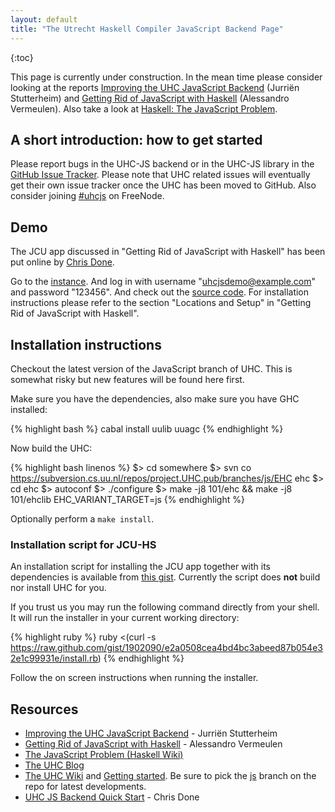 ```yaml
---
layout: default
title: "The Utrecht Haskell Compiler JavaScript Backend Page"
---
```

{:toc}
<p class="note">
  This page is currently under construction. In the mean time please
  consider looking at the reports <a
  href="http://www.norm2782.com/improving-uhc-js-report.pdf">Improving the
  UHC JavaScript Backend</a> (Jurriën Stutterheim) and <a
  href="http://alessandrovermeulen.me/2012/01/26/getting-rid-of-javascript-with-haskell/">Getting
  Rid of JavaScript with Haskell</a> (Alessandro Vermeulen). Also take a look at
  <a
  href="http://www.haskell.org/haskellwiki/The_JavaScript_Problem#UHC">Haskell:
  The JavaScript Problem</a>.
</p>

A short introduction: how to get started
----------------------------------------
Please report bugs in the UHC-JS backend or in the UHC-JS library in the [GitHub
Issue Tracker](https://github.com/UU-ComputerScience/uhc-js/issues). Please note
that UHC related issues will eventually get their own issue tracker once the UHC
has been moved to GitHub. Also consider joining
[#uhcjs](irc://irc.freenode.net/uhcjs) on FreeNode.

Demo
----
The JCU app discussed in "Getting Rid of JavaScript with Haskell" has been put
online by [Chris Done](http://chrisdone.com/).

Go to the [instance](http://jcu.chrisdone.com/login). And log in with username
"uhcjsdemo@example.com" and password "123456". And check out the [source
code](https://github.com/UU-ComputerScience/JCU). For installation instructions
please refer to the section "Locations and Setup" in "Getting Rid of JavaScript
with Haskell".

Installation instructions
-------------------------

Checkout the latest version of the JavaScript branch of UHC. This is somewhat 
risky but new features will be found here first.

Make sure you have the dependencies, also make sure you have GHC installed:

{% highlight bash %}
cabal install uulib uuagc
{% endhighlight %}

Now build the UHC:

{% highlight bash linenos %}
$> cd somewhere
$> svn co https://subversion.cs.uu.nl/repos/project.UHC.pub/branches/js/EHC ehc
$> cd ehc
$> autoconf
$> ./configure
$> make -j8 101/ehc && make -j8 101/ehclib EHC_VARIANT_TARGET=js
{% endhighlight %}

Optionally perform a `make install`.

### Installation script for JCU-HS ###
An installation script for installing the JCU app together with its dependencies
is available from [this gist][jcu-install-script]. Currently the script does
**not** build nor install UHC for you.

If you trust us you may run the following command directly from your shell. It
will run the installer in your current working directory:

{% highlight ruby %}
ruby <(curl -s https://raw.github.com/gist/1902090/e2a0508cea4bd4bc3abeed87b054e32e1c99931e/install.rb)
{% endhighlight %}

Follow the on screen instructions when running the installer.

Resources
---------

* [Improving the UHC JavaScript Backend](http://www.norm2782.com/improving-uhc-js-report.pdf) - Jurriën Stutterheim
* [Getting Rid of JavaScript with Haskell](http://alessandrovermeulen.me/2012/01/26/getting-rid-of-javascript-with-haskell) - Alessandro Vermeulen
* [The JavaScript Problem (Haskell Wiki)](http://www.haskell.org/haskellwiki/The_JavaScript_Problem#UHC)
* [The UHC Blog](http://utrechthaskellcompiler.wordpress.com/)
* [The UHC Wiki](http://www.cs.uu.nl/wiki/UHC) and [Getting started](http://www.cs.uu.nl/wiki/bin/view/UHC/GettingStarted). 
  Be sure to pick the [js](https://subversion.cs.uu.nl/repos/project.UHC.pub/branches/js/) branch on the repo for latest developments.
* [UHC JS Backend Quick Start](http://chrisdone.com/posts/2012-01-06-uhc-javascript.html) - Chris Done

[jcu-install-script]: https://gist.github.com/1902090 "A Ruby Script to install JCU and dependencies."